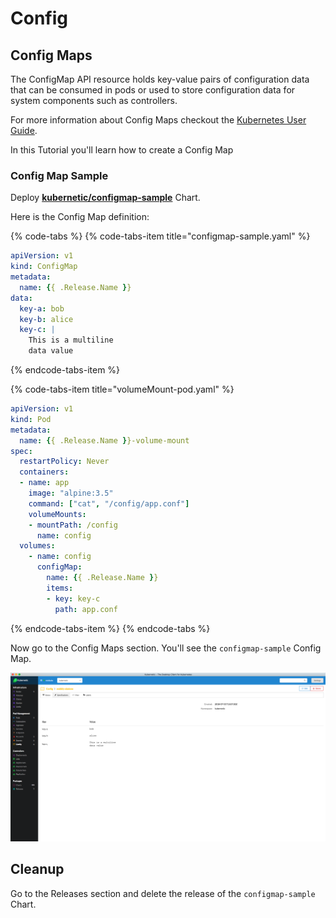 # Config

## Config Maps

The ConfigMap API resource holds key-value pairs of configuration data that can be consumed in pods or used to store configuration data for system components such as controllers.

For more information about Config Maps checkout the [Kubernetes User Guide](http://kubernetes.io/docs/user-guide/configmap/).

In this Tutorial you'll learn how to create a Config Map

### Config Map Sample

Deploy [**kubernetic/configmap-sample**](https://github.com/harbur/kubernetic-charts/tree/master/charts/configmap-sample) Chart.

Here is the Config Map definition:

{% code-tabs %}
{% code-tabs-item title="configmap-sample.yaml" %}
```yaml
apiVersion: v1
kind: ConfigMap
metadata:
  name: {{ .Release.Name }}
data:
  key-a: bob
  key-b: alice
  key-c: |
    This is a multiline
    data value
```
{% endcode-tabs-item %}

{% code-tabs-item title="volumeMount-pod.yaml" %}
```yaml
apiVersion: v1
kind: Pod
metadata:
  name: {{ .Release.Name }}-volume-mount
spec:
  restartPolicy: Never
  containers:
  - name: app
    image: "alpine:3.5"
    command: ["cat", "/config/app.conf"]
    volumeMounts:
    - mountPath: /config
      name: config
  volumes:
    - name: config
      configMap:
        name: {{ .Release.Name }}
        items:
        - key: key-c
          path: app.conf
```
{% endcode-tabs-item %}
{% endcode-tabs %}

Now go to the Config Maps section. You'll see the `configmap-sample` Config Map.

![Pod Management &amp;gt; Config](../.gitbook/assets/configmap-sample.png)

## Cleanup

Go to the Releases section and delete the release of the `configmap-sample` Chart.


